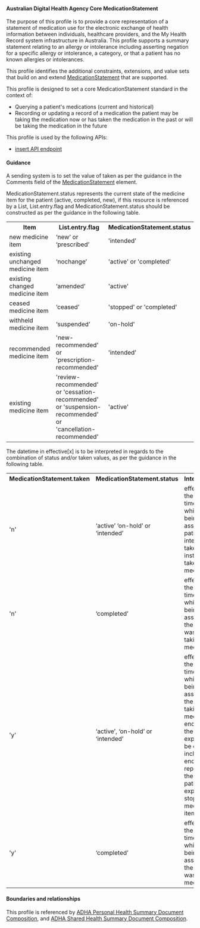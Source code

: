 #### Australian Digital Health Agency Core MedicationStatement
The purpose of this profile is to provide a core representation of a statement of medication use for the electronic exchange of health information between individuals, healthcare providers, and the My Health Record system infrastructure in Australia. This profile supports a summary statement relating to an allergy or intolerance including asserting negation for a specific allergy or intolerance, a category, or that a patient has no known allergies or intolerances.

This profile identifies the additional constraints, extensions, and value sets that build on and extend [MedicationStatement](http://hl7.org/fhir/R4/medicationstatement.html) that are supported. 

This profile is designed to set a core MedicationStatement standard in the context of:
* Querying a patient's medications (current and historical)
* Recording or updating a record of a medication the patient may be taking the medication now or has taken the medication in the past or will be taking the medication in the future

This profile is used by the following APIs:
* [insert API endpoint](StructureDefinition-TBD-1.html)


#### Guidance
A sending system is to set the value of taken as per the guidance in the Comments field of the [MedicationStatement](StructureDefinition-medicationstatement-detailed-1-definitions.html#MedicationStatement) element.

MedicationStatement.status represents the current state of the medicine item for the patient (active, completed, new), if this resource is referenced by a List, List.entry.flag and MedicationStatement.status should be constructed as per the guidance in the following table.

<table class="list" width="100%">
	<col style="width:25%"/>
	<col style="width:50%"/>
	<col style="width:25%"/>
    <tr>
        <th>Item</th>
        <th>List.entry.flag</th>
        <th>MedicationStatement.status</th>
    </tr>
    <tr>
        <td>new medicine item</td>
        <td>‘new’ or ‘prescribed’</td>
        <td>'intended'</td>
    </tr>
    <tr>
        <td>existing unchanged medicine item</td>
        <td>‘nochange’</td>
        <td>'active' or 'completed'</td>
    </tr>
    <tr>
        <td>existing changed medicine item</td>
        <td>‘amended’</td>
        <td>'active'</td>
    </tr>
    <tr>
        <td>ceased medicine item</td>
        <td>‘ceased’</td>
        <td>'stopped' or 'completed'</td>
    </tr>
    <tr>
        <td>withheld medicine item</td>
        <td>‘suspended’</td>
        <td>'on-hold'</td>
    </tr>
    <tr>
        <td>recommended medicine item</td>
        <td>'new-recommended' or 'prescription-recommended'</td>
        <td>'intended'</td>
    </tr>
    <tr>
        <td>existing medicine item</td>
        <td>'review-recommended' or 'cessation-recommended' or 'suspension-recommended' or 'cancellation-recommended'</td>
        <td>'active'</td>
    </tr>
</table>

The datetime in effective[x] is to be interpreted in regards to the combination of status and/or taken values, as per the guidance in the following table.

<table  class="list" width="100%">
	<col style="width:25%"/>
	<col style="width:25%"/>
	<col style="width:50%"/>
    <tr>
        <th>MedicationStatement.taken</th>
        <th>MedicationStatement.status</th>
        <th>Interpretation</th>
    </tr>
    <tr>
        <td>'n'</td>
        <td>‘active’ ‘on-hold’ or ‘intended’</td>
        <td>effective[x] is the interval of time during which it is being asserted the patient intends to take or is instructed to take a medicine item</td>
    </tr>
    <tr>
        <td>'n'</td>
        <td>‘completed’</td>
        <td>effective[x] is the interval of time during which it is being asserted that the patient was not taking a medicine</td>
    </tr>
    <tr>
        <td>'y'</td>
        <td>‘active’, ‘on-hold’ or ‘intended’</td>
        <td>effective[x] is the interval of time during which it is being asserted that the patient is taking a medicine. The end date of the period is expected to be omitted; if included, the end date represents the date the patient is expected to stop taking a medicine item.</td>
    </tr>   
    <tr>
        <td>'y'</td>
        <td>‘completed’</td>
        <td>effective[x] is the interval of time during which it is being asserted that the patient was taking a medicine</td>
    </tr>               
</table>



#### Boundaries and relationships
This profile is referenced by 
[ADHA Personal Health Summary Document Composition](StructureDefinition-dh-composition-phs-1.html), and
[ADHA Shared Health Summary Document Composition](StructureDefinition-dh-composition-shs-1.html).
